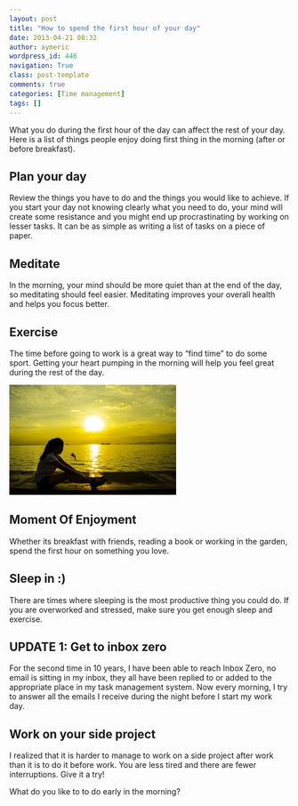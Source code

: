 ```yaml
---
layout: post
title: "How to spend the first hour of your day"
date: 2013-04-21 08:32
author: aymeric
wordpress_id: 446
navigation: True
class: post-template
comments: true
categories: [Time management]
tags: []
---
```

What you do during the first hour of the day can affect the rest of your day. Here is a list of things people enjoy doing first thing in the morning (after or before breakfast).<!--more-->

## Plan your day

Review the things you have to do and the things you would like to achieve. If you start your day not knowing clearly what you need to do, your mind will create some resistance and you might end up procrastinating by working on lesser tasks. It can be as simple as writing a list of tasks on a piece of paper.

## Meditate

In the morning, your mind should be more quiet than at the end of the day, so meditating should feel easier. Meditating improves your overall health and helps you focus better.

## Exercise

The time before going to work is a great way to “find time” to do some sport. Getting your heart pumping in the morning will help you feel great during the rest of the day.

![What you do during the first hour of the day can affect the rest of your day.](/assets/images/uploads/446-girl-325399_640-300x198.jpg)

## Moment Of Enjoyment

Whether its breakfast with friends, reading a book or working in the garden, spend the first hour on something you love.

## Sleep in :)

There are times where sleeping is the most productive thing you could do. If you are overworked and stressed, make sure you get enough sleep and exercise.

## UPDATE 1: Get to inbox zero

For the second time in 10 years, I have been able to reach Inbox Zero, no email is sitting in my inbox, they all have been replied to or added to the appropriate place in my task management system. Now every morning, I try to answer all the emails I receive during the night before I start my work day.

## Work on your side project

I realized that it is harder to manage to work on a side project after work than it is to do it before work. You are less tired and there are fewer interruptions. Give it a try!

What do you like to to do early in the morning?
